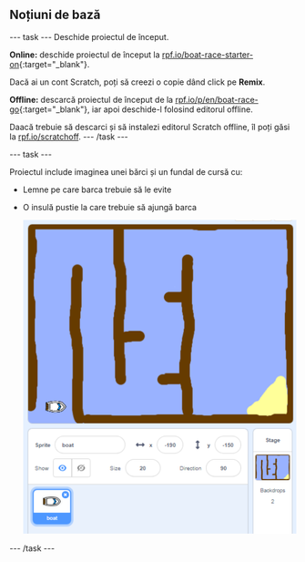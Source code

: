 ## Noțiuni de bază

\--- task \--- Deschide proiectul de început.

**Online:** deschide proiectul de început la [rpf.io/boat-race-starter-on](http://rpf.io/boat-race-starter-on){:target="_blank"}.

Dacă ai un cont Scratch, poți să creezi o copie dând click pe **Remix**.

**Offline:** descarcă proiectul de început de la [rpf.io/p/en/boat-race-go](http://rpf.io/p/en/boat-race-go){:target="_blank"}, iar apoi deschide-l folosind editorul offline.

Daacă trebuie să descarci și să instalezi editorul Scratch offline, îl poți găsi la [rpf.io/scratchoff](http://rpf.io/scratchoff). \--- /task \---

\--- task \---

Proiectul include imaginea unei bărci și un fundal de cursă cu:

- Lemne pe care barca trebuie să le evite
- O insulă pustie la care trebuie să ajungă barca
    
    ![captură de ecran](images/boat-starter.png)

\--- /task \---